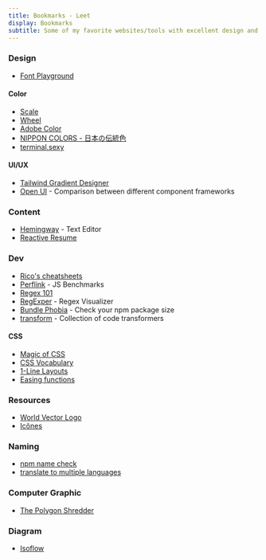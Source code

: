 ```yaml
---
title: Bookmarks - Leet
display: Bookmarks
subtitle: Some of my favorite websites/tools with excellent design and UX that I highly recommend
---
```


### Design

- [Font Playground](https://play.typedetail.com/)

#### Color

- [Scale](https://hihayk.github.io/scale/)
- [Wheel](https://hihayk.github.io/wheel/)
- [Adobe Color](https://color.adobe.com/)
- [NIPPON COLORS - 日本の伝統色](https://nipponcolors.com/)
- [terminal.sexy](https://terminal.sexy/)

#### UI/UX

- [Tailwind Gradient Designer](https://tailwind-gradient-designer.csspost.com/)
- [Open UI](https://open-ui.org/) - Comparison between different component frameworks

### Content

- [Hemingway](http://www.hemingwayapp.com/) - Text Editor
- [Reactive Resume](https://rxresu.me/)

### Dev

- [Rico's cheatsheets](https://devhints.io/)
- [Perflink](https://perf.link/) - JS Benchmarks
- [Regex 101](https://regex101.com/)
- [RegExper](https://regexper.com/) - Regex Visualizer
- [Bundle Phobia](https://bundlephobia.com/) - Check your npm package size
- [transform](https://transform.tools/) - Collection of code transformers

#### CSS

- [Magic of CSS](https://adamschwartz.co/magic-of-css/)
- [CSS Vocabulary](http://apps.workflower.fi/vocabs/css/en)
- [1-Line Layouts](http://1linelayouts.glitch.me/)
- [Easing functions](https://easings.net/)

### Resources

- [World Vector Logo](https://worldvectorlogo.com/)
- [Icônes](http://icones.js.org/)

### Naming

- [npm name check](https://remarkablemark.org/npm-package-name-checker/)
- [translate to multiple languages](https://smodin.me/translate-one-text-into-multiple-languages)

### Computer Graphic

- [The Polygon Shredder](https://www.clicktorelease.com/code/polygon-shredder/)

### Diagram

- [Isoflow](https://isoflow.io/)
